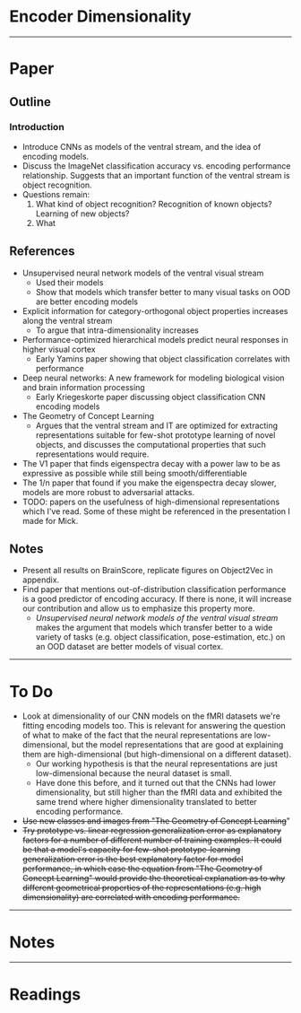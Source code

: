# Encoder Dimensionality

---
# Paper

## Outline

### Introduction
- Introduce CNNs as models of the ventral stream, and the idea of encoding models.
- Discuss the ImageNet classification accuracy vs. encoding performance relationship. Suggests that an important function of the ventral stream is object recognition.
- Questions remain:
    1) What kind of object recognition? Recognition of known objects? Learning of new objects?
    2) What

## References
- Unsupervised neural network models of the ventral visual stream
    - Used their models
    - Show that models which transfer better to many visual tasks
      on OOD are better encoding models
-  Explicit information for category-orthogonal object properties increases along the ventral stream
    - To argue that intra-dimensionality increases
-  Performance-optimized hierarchical models predict neural responses in higher visual cortex
    - Early Yamins paper showing that object classification correlates with performance
-  Deep neural networks: A new framework for modeling biological vision and brain information processing
    - Early Kriegeskorte paper discussing object classification CNN encoding models
- The Geometry of Concept Learning
    - Argues that the ventral stream and IT are optimized for extracting representations suitable for few-shot prototype learning of novel objects, and discusses the computational properties that such representations would require.
- The V1 paper that finds eigenspectra decay with a power law to be as expressive as possible while still being smooth/differentiable
- The 1/n paper that found if you make the eigenspectra decay slower, models are more robust to adversarial attacks.
- TODO: papers on the usefulness of high-dimensional representations which I've read. Some of these might be referenced in the presentation I made for Mick.

## Notes
- Present all results on BrainScore, replicate figures on Object2Vec in appendix.
- Find paper that mentions out-of-distribution classification performance is a good predictor of encoding accuracy. If there is none, it will increase our contribution and allow us to emphasize this property more.
    - *Unsupervised neural network models of the ventral visual stream* makes the argument that models which transfer better to a wide variety of tasks (e.g. object classification, pose-estimation, etc.) on an OOD dataset are better models of visual cortex. 

---
# To Do
- Look at dimensionality of our CNN models on the fMRI datasets we're fitting encoding models too. This is relevant for answering the question of what to make of the fact that the neural representations are low-dimensional, but the model representations that are good at explaining them are high-dimensional (but high-dimensional on a different dataset).
    - Our working hypothesis is that the neural representations are just low-dimensional because the neural dataset is small.
    - Have done this before, and it turned out that the CNNs had lower dimensionality, but still higher than the fMRI data and exhibited the same trend where higher dimensionality translated to better encoding performance.
- ~~Use new classes and images from "The Geometry of Concept Learning~~"
- ~~Try prototype vs. linear regression generalization error as explanatory factors for a number of different number of training examples. It could be that a model's capacity for few-shot prototype-learning generalization error is the best explanatory factor for model performance, in which case the equation from "The Geometry of Concept Learning" would provide the theoretical explanation as to why different geometrical properties of the representations (e.g. high dimensionality) are correlated with encoding performance.~~

---
# Notes

---
# Readings
